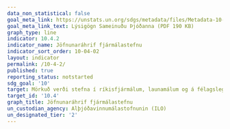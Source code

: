 ```yaml
---
data_non_statistical: false
goal_meta_link: https://unstats.un.org/sdgs/metadata/files/Metadata-10-04-02.pdf
goal_meta_link_text: Lýsigögn Sameinuðu Þjóðanna (PDF 190 KB)
graph_type: line
indicator: 10.4.2
indicator_name: Jöfnunaráhrif fjármálastefnu
indicator_sort_order: 10-04-02
layout: indicator
permalink: /10-4-2/
published: true
reporting_status: notstarted
sdg_goal: '10'
target: Mörkuð verði stefna í ríkisfjármálum, launamálum og á félagslegu sviði með það fyrir augum að auka jafnrétti stig af stigi. 
target_id: '10.4'
graph_title: Jöfnunaráhrif fjármálastefnu
un_custodian_agency: Alþjóðavinnumálastofnunin (ILO)
un_designated_tier: '2'
---
```

